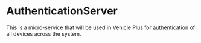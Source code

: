 # AuthenticationServer

This is a micro-service that will be used in Vehicle Plus for authentication of all devices across the system.
